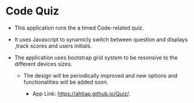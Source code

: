 # Code Quiz

* This application runs the a timed Code-related quiz.
 
* It uses Javascript to synamicly switch between question and displays
  ,track scores and users initials.

* The application uses bootstrap grid system to be resonsive to the 
  different devices sizes.

  * The design will be periodically improved and new options and 
    functionalities will be added soon.

    * App Link: https://ahtiap.github.io/Quiz/.